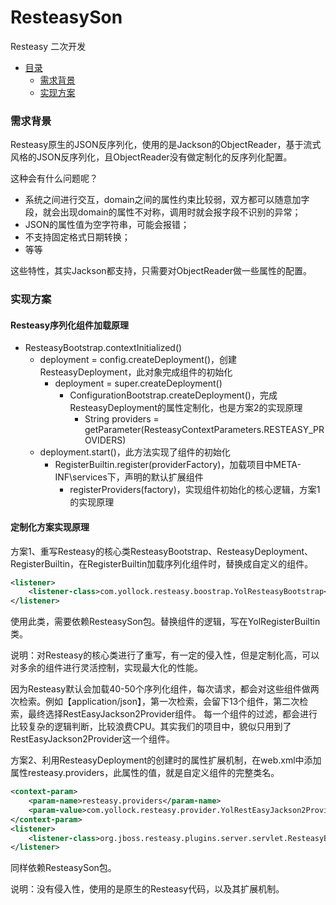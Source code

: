 # ResteasySon
Resteasy 二次开发


- [目录](#目录)
    - [需求背景](#需求背景)
    - [实现方案](#实现方案)

### 需求背景

Resteasy原生的JSON反序列化，使用的是Jackson的ObjectReader，基于流式风格的JSON反序列化，且ObjectReader没有做定制化的反序列化配置。

这种会有什么问题呢？

* 系统之间进行交互，domain之间的属性约束比较弱，双方都可以随意加字段，就会出现domain的属性不对称，调用时就会报字段不识别的异常；
* JSON的属性值为空字符串，可能会报错；
* 不支持固定格式日期转换；
* 等等

这些特性，其实Jackson都支持，只需要对ObjectReader做一些属性的配置。

### 实现方案

#### Resteasy序列化组件加载原理

- ResteasyBootstrap.contextInitialized()
    - deployment = config.createDeployment()，创建ResteasyDeployment，此对象完成组件的初始化
        - deployment = super.createDeployment()
            - ConfigurationBootstrap.createDeployment()，完成ResteasyDeployment的属性定制化，也是方案2的实现原理
                - String providers = getParameter(ResteasyContextParameters.RESTEASY_PROVIDERS)
    - deployment.start()，此方法实现了组件的初始化
        - RegisterBuiltin.register(providerFactory)，加载项目中META-INF\services下，声明的默认扩展组件
            - registerProviders(factory)，实现组件初始化的核心逻辑，方案1的实现原理

#### 定制化方案实现原理

方案1、重写Resteasy的核心类ResteasyBootstrap、ResteasyDeployment、RegisterBuiltin，在RegisterBuiltin加载序列化组件时，替换成自定义的组件。

```xml
<listener>
    <listener-class>com.yollock.resteasy.boostrap.YolResteasyBootstrap</listener-class>
</listener>
```
使用此类，需要依赖ResteasySon包。替换组件的逻辑，写在YolRegisterBuiltin类。

说明：对Resteasy的核心类进行了重写，有一定的侵入性，但是定制化高，可以对多余的组件进行灵活控制，实现最大化的性能。

因为Resteasy默认会加载40-50个序列化组件，每次请求，都会对这些组件做两次检索。例如【application/json】，第一次检索，会留下13个组件，第二次检索，最终选择RestEasyJackson2Provider组件。
每一个组件的过滤，都会进行比较复杂的逻辑判断，比较浪费CPU。其实我们的项目中，貌似只用到了RestEasyJackson2Provider这一个组件。
 
方案2、利用ResteasyDeployment的创建时的属性扩展机制，在web.xml中添加属性resteasy.providers，此属性的值，就是自定义组件的完整类名。

```xml
<context-param>
    <param-name>resteasy.providers</param-name>
    <param-value>com.yollock.resteasy.provider.YolRestEasyJackson2Provider</param-value>
</context-param>
<listener>
    <listener-class>org.jboss.resteasy.plugins.server.servlet.ResteasyBootstrap</listener-class>
</listener>
```
 
同样依赖ResteasySon包。

说明：没有侵入性，使用的是原生的Resteasy代码，以及其扩展机制。


